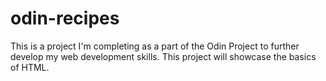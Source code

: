 # odin-recipes

This is a project I'm completing as a part of the Odin Project to further develop my web development skills. This project will showcase the basics of HTML.